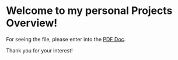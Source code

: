 # Welcome to my personal Projects Overview!

For seeing the file, please enter into the [PDF Doc](personalProjectsDS.pdf).

Thank you for your interest!
